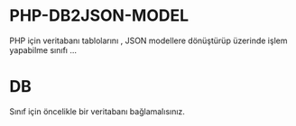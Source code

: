 # PHP-DB2JSON-MODEL
PHP için  veritabanı tablolarını , JSON modellere dönüştürüp üzerinde işlem yapabilme sınıfı ...
# DB
Sınıf için öncelikle bir veritabanı bağlamalısınız.

